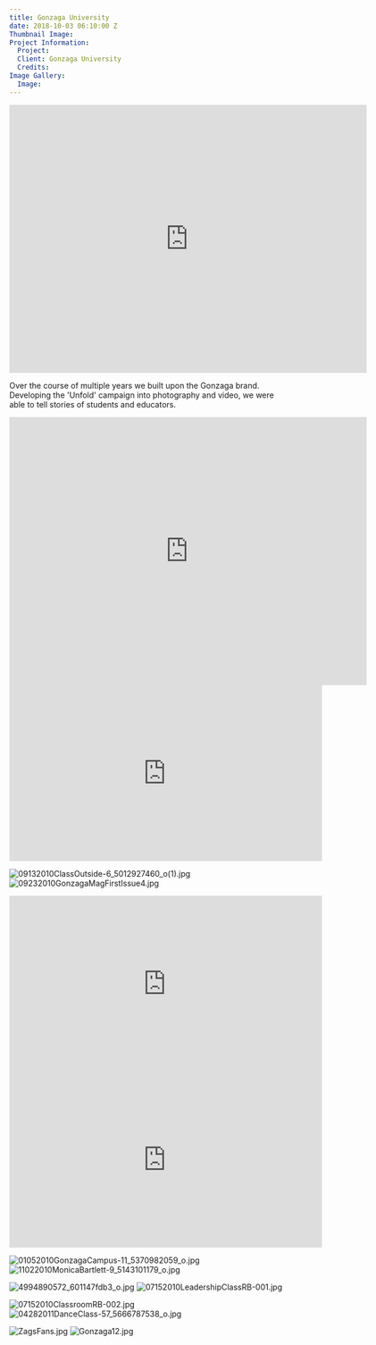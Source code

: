 ```yaml
---
title: Gonzaga University
date: 2018-10-03 06:10:00 Z
Thumbnail Image: 
Project Information:
  Project: 
  Client: Gonzaga University
  Credits: 
Image Gallery:
  Image: 
---
```


<iframe width="640" height="480" src="https://www.youtube.com/embed/35gb2n5MRcM" frameborder="0" allow="accelerometer; autoplay; encrypted-media; gyroscope; picture-in-picture" allowfullscreen></iframe>

Over the course of multiple years we built upon the Gonzaga brand. Developing the 'Unfold' campaign into photography and video, we were able to tell stories of students and educators.



<iframe width="640" height="480" src="https://www.youtube.com/embed/hHOYxYL0RK4?controls=0" frameborder="0" allow="accelerometer; autoplay; encrypted-media; gyroscope; picture-in-picture" allowfullscreen></iframe>

<iframe width="560" height="315" src="https://www.youtube.com/embed/7uqiGoepAEA?controls=0" frameborder="0" allow="accelerometer; autoplay; encrypted-media; gyroscope; picture-in-picture" allowfullscreen></iframe>

![09132010ClassOutside-6_5012927460_o(1).jpg](/uploads/09132010ClassOutside-6_5012927460_o(1).jpg)
![09232010GonzagaMagFirstIssue4.jpg](/uploads/09232010GonzagaMagFirstIssue4.jpg)

<iframe width="560" height="315" src="https://www.youtube.com/embed/jAP8ON3Q5XE?controls=0" frameborder="0" allow="accelerometer; autoplay; encrypted-media; gyroscope; picture-in-picture" allowfullscreen></iframe>

<iframe width="560" height="315" src="https://www.youtube.com/embed/LBRUJwy5gC4?controls=0" frameborder="0" allow="accelerometer; autoplay; encrypted-media; gyroscope; picture-in-picture" allowfullscreen></iframe>

![01052010GonzagaCampus-11_5370982059_o.jpg](/uploads/01052010GonzagaCampus-11_5370982059_o.jpg)
![11022010MonicaBartlett-9_5143101179_o.jpg](/uploads/11022010MonicaBartlett-9_5143101179_o.jpg)

![4994890572_601147fdb3_o.jpg](/uploads/4994890572_601147fdb3_o.jpg)
![07152010LeadershipClassRB-001.jpg](/uploads/07152010LeadershipClassRB-001.jpg)

![07152010ClassroomRB-002.jpg](/uploads/07152010ClassroomRB-002.jpg)
![04282011DanceClass-57_5666787538_o.jpg](/uploads/04282011DanceClass-57_5666787538_o.jpg)

![ZagsFans.jpg](/uploads/ZagsFans.jpg)
![Gonzaga12.jpg](/uploads/Gonzaga12.jpg)





